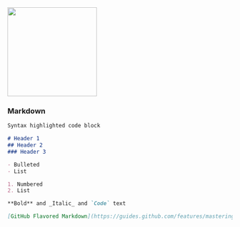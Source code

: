 <!--- ![Image](https://avatars.githubusercontent.com/u/5737332?v=4) --->
<img src="https://avatars.githubusercontent.com/u/5737332?v=4" width="200" height="200" />

### Markdown

```markdown
Syntax highlighted code block

# Header 1
## Header 2
### Header 3

- Bulleted
- List

1. Numbered
2. List

**Bold** and _Italic_ and `Code` text

[GitHub Flavored Markdown](https://guides.github.com/features/mastering-markdown/).

```

